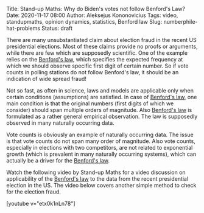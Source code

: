Title: Stand-up Maths: Why do Biden's votes not follow Benford's Law?
Date: 2020-11-17 08:00
Author: Aleksejus Kononovicius
Tags: video, standupmaths, opinion dynamics, statistics, Benford law
Slug: numberphile-hat-problems
Status: draft

There are many unsubstantiated claim about election fraud in the recent US
presidential elections. Most of these claims provide no proofs or arguments,
while there are few which are supposedly scientific. One of the example relies
on the [Benford's law](/tag/benford-law), which specifies the expected
frequency at which we should observe specific first digit of certain number. So
if vote counts in polling stations do not follow Benford's law, it should be
an indication of wide spread fraud!

Not so fast, as often in science, laws and models are applicable only when
certain conditions (assumptions) are satisfied. In case of
[Benford's law](/tag/benford-law), one main condition is that the original
numbers (first digits of which we consider) should span multiple orders of
magnitude. Also [Benford's law](/tag/benford-law) is formulated as a rather
general empirical observation. The law is supposedly observed in many
naturally occurring data.

Vote counts is obviously an example of naturally occurring data. The issue is
that vote counts do not span many order of magnitude. Also vote counts,
especially in elections with two competitors, are not related to exponential
growth (which is prevalent in many naturally occurring systems), which can
actually be a driver for the [Benford's law](/tag/benford-law).

Watch the following video by Stand-up Maths for a video discussion on
applicability of the [Benford's law](/tag/benford-law) to the data from the
recent presidential election in the US. The video below covers another
simple method to check for the election fraud.

[youtube v="etx0k1nLn78"]
